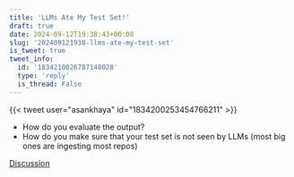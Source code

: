 ```yaml
---
title: 'LLMs Ate My Test Set!'
draft: true
date: 2024-09-12T19:38:43+00:00
slug: '202409121938-llms-ate-my-test-set'
is_tweet: true
tweet_info:
  id: '1834210026787148028'
  type: 'reply'
  is_thread: False
---
```




{{< tweet user="asankhaya" id="1834200253454766211" >}}

- How do you evaluate the output?
- How do you make sure that your test set is not seen by LLMs (most big ones are ingesting most repos)

[Discussion](https://x.com/sytelus/status/1834210026787148028)
